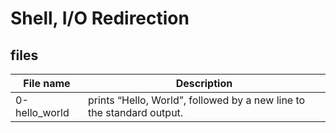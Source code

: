 # Shell, I/O Redirection
## files

| File name | Description |
| ----------- | ----------- |
| 0-hello_world | prints “Hello, World”, followed by a new line to the standard output. |

